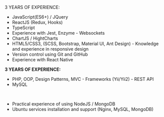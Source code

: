 3 YEARS OF EXPERIENCE:
  - JavaScript(ES6+) / JQuery
  - ReactJS (Redux, Hooks)
  - TypeScript
  - Experience with Jest, Enzyme - Websockets
  - ChartJS / HightCharts
  - HTML5/CSS3, (SCSS, Bootstrap, Material UI, Ant Design) - Knowledge and experience in responsive design
  - Version control using Git and GitHub
  - Experience with React Native


<strong>3 YEARS OF EXPERIENCE:</strong>
  - PHP, OOP, Design Patterns, MVC - Frameworks (Yii/Yii2) - REST API
  - MySQL

<br>

- Practical experience of using NodeJS / MongoDB
- Ubuntu services installation and support (Nginx, MySQL, MongoDB)
